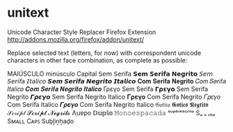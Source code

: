 unitext
=======

Unicode Character Style Replacer Firefox Extension
<http://addons.mozilla.org/firefox/addon/unitext/>

Replace selected text (letters, for now) with correspondent unicode characters in other face combination, as complete as possible:

MAIÚSCULO
minúsculo
Capital
𝖲𝖾𝗆 𝖲𝖾𝗋𝗂𝖿𝖺
𝗦𝗲𝗺 𝗦𝗲𝗿𝗶𝗳𝗮 𝗡𝗲𝗴𝗿𝗶𝘁𝗼
𝘚𝘦𝘮 𝘚𝘦𝘳𝘪𝘧𝘢 𝘐𝘵𝘢𝘭𝘪𝘤𝘰
𝙎𝙚𝙢 𝙎𝙚𝙧𝙞𝙛𝙖 𝙉𝙚𝙜𝙧𝙞𝙩𝙤 𝙄𝙩𝙖𝙡𝙞𝙘𝙤
𝐂𝐨𝐦 𝐒𝐞𝐫𝐢𝐟𝐚 𝐍𝐞𝐠𝐫𝐢𝐭𝐨
𝐶𝑜𝑚 𝑆𝑒𝑟𝑖𝑓𝑎 𝐼𝑡𝑎𝑙𝑖𝑐𝑜
𝑪𝒐𝒎 𝑺𝒆𝒓𝒊𝒇𝒂 𝑵𝒆𝒈𝒓𝒊𝒕𝒐 𝑰𝒕𝒂𝒍𝒊𝒄𝒐
Γρεγο Sem Serifa
𝝘𝞀𝝴𝝲𝝾 Sem Serifa Negrito
𝞒𝞺𝞮𝞬𝞸 Sem Serifa Negrito Italico
𝚪𝛒𝛆𝛄𝛐 Com Serifa Negrito
𝛤𝜌𝜀𝛾𝜊 Com Serifa Italico
𝜞𝝆𝜺𝜸𝝄 Com Serifa Negrito Italico
𝔊𝔬𝔱𝔦𝔠𝔬
𝕲𝖔𝖙𝖎𝖈𝖔 𝕹𝖊𝖌𝖗𝖎𝖙𝖔
𝒮𝒸𝓇𝒾𝓅𝓉
𝓢𝓬𝓻𝓲𝓹𝓽 𝓝𝓮𝓰𝓻𝓲𝓽𝓸
Ʌᴉɹɐpo
𝔻𝕦𝕡𝕝𝕠
𝙼𝚘𝚗𝚘𝚎𝚜𝚙𝚊𝚌𝚊𝚍𝚊
ˢᵘᵖᵉʳᵉˢᶜʳⁱᵗᵒ
Sᵤ ₛ ᵣᵢₜₒ
Sᴍᴀʟʟ Cᴀᴘꜱ
Suḇḻiṉẖaḏo

